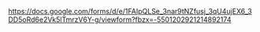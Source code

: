 https://docs.google.com/forms/d/e/1FAIpQLSe_3nar9tNZfusj_3qU4ujEX6_3DD5oRd6e2Vk5lTmrzV6Y-g/viewform?fbzx=-5501202921214892174